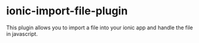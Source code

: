 # ionic-import-file-plugin
This plugin allows you to import a file into your ionic app and handle the file in javascript.
